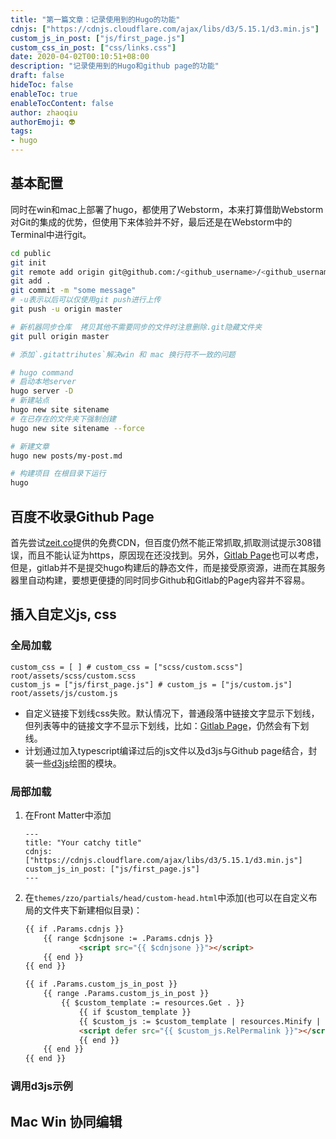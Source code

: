 ```yaml
---
title: "第一篇文章：记录使用到的Hugo的功能"
cdnjs: ["https://cdnjs.cloudflare.com/ajax/libs/d3/5.15.1/d3.min.js"]
custom_js_in_post: ["js/first_page.js"]
custom_css_in_post: ["css/links.css"]
date: 2020-04-02T00:10:51+08:00
description: "记录使用到的Hugo和github page的功能"
draft: false
hideToc: false
enableToc: true
enableTocContent: false
author: zhaoqiu
authorEmoji: 👽
tags: 
- hugo
---
```




## 基本配置
 同时在win和mac上部署了hugo，都使用了Webstorm，本来打算借助Webstorm对Git的集成的优势，但使用下来体验并不好，最后还是在Webstorm中的Terminal中进行git。

``` Bash
cd public
git init
git remote add origin git@github.com:/<github_username>/<github_username>.github.io.git
git add .
git commit -m "some message"
# -u表示以后可以仅使用git push进行上传
git push -u origin master

# 新机器同步仓库  拷贝其他不需要同步的文件时注意删除.git隐藏文件夹
git pull origin master

# 添加`.gitattrihutes`解决win 和 mac 换行符不一致的问题

```

``` Bash
# hugo command
# 启动本地server
hugo server -D
# 新建站点
hugo new site sitename
# 在已存在的文件夹下强制创建
hugo new site sitename --force

# 新建文章
hugo new posts/my-post.md

# 构建项目 在根目录下运行
hugo

```


## 百度不收录Github Page

首先尝试[zeit.co](https://zeit.co/)提供的免费CDN，但百度仍然不能正常抓取,抓取测试提示308错误，而且不能认证为https，原因现在还没找到。另外，[Gitlab Page](https://about.gitlab.com/blog/2016/04/07/gitlab-pages-setup/)也可以考虑，但是，gitlab并不是提交hugo构建后的静态文件，而是接受原资源，进而在其服务器里自动构建，要想更便捷的同时同步Github和Gitlab的Page内容并不容易。


## 插入自定义js, css

### 全局加载
```
custom_css = [ ] # custom_css = ["scss/custom.scss"] root/assets/scss/custom.scss
custom_js = ["js/first_page.js"] # custom_js = ["js/custom.js"] root/assets/js/custom.js
```

- 自定义链接下划线css失败。默认情况下，普通段落中链接文字显示下划线，但列表等中的链接文字不显示下划线，比如：[Gitlab Page](https://about.gitlab.com/blog/2016/04/07/gitlab-pages-setup/)，仍然会有下划线。
- 计划通过加入typescript编译过后的js文件以及d3js与Github page结合，封装一些[d3js](https://d3js.org/)绘图的模块。

### 局部加载
1. 在Front Matter中添加
    ```
    ---
    title: "Your catchy title"
    cdnjs: ["https://cdnjs.cloudflare.com/ajax/libs/d3/5.15.1/d3.min.js"]
    custom_js_in_post: ["js/first_page.js"]
    ---
    ```
2. 在`themes/zzo/partials/head/custom-head.html`中添加(也可以在自定义布局的文件夹下新建相似目录)：
    ``` html
    {{ if .Params.cdnjs }}
        {{ range $cdnjsone := .Params.cdnjs }}
                <script src="{{ $cdnjsone }}"></script>
        {{ end }}
    {{ end }}

    {{ if .Params.custom_js_in_post }}
        {{ range .Params.custom_js_in_post }}
            {{ $custom_template := resources.Get . }}
                {{ if $custom_template }}
                {{ $custom_js := $custom_template | resources.Minify | resources.Fingerprint }}
                <script defer src="{{ $custom_js.RelPermalink }}"></script>
                {{ end }}
        {{ end }}
    {{ end }}
    ```
### 调用d3js示例

<div id="mineraltree"></div>

## Mac Win 协同编辑
